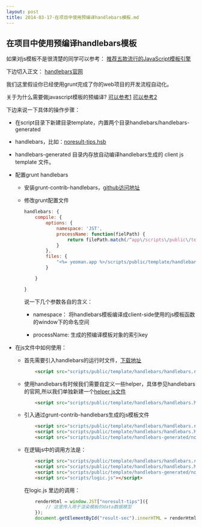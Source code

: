 ```yaml
---
layout: post
title: 2014-03-17-在项目中使用预编译handlebars模板.md
---
```


## 在项目中使用预编译handlebars模板
如果对js模板不是很清楚的同学可以参考： [推荐五款流行的JavaScript模板引擎](/all/web/2014/03/16/推荐五款流行的JavaScript模板引擎.html)

下边切入正文： [handlebars官网](http://handlebarsjs.com/)

我们这里假设你已经使用grunt完成了你的web项目的开发流程自动化。

关于为什么需要做javascript模板的预编译?
[可以参考1](http://lostechies.com/derickbailey/2012/04/10/javascript-performance-pre-compiling-and-caching-html-templates/)
[可以参考2](http://stackoverflow.com/questions/13536262/what-is-javascript-template-precompiling)

下边来说一下具体的操作步骤：

-  在script目录下新建目录template，内置两个目录handlebars/handlebars-generated

-  handlebars，比如：[noresult-tips.hsb](/attachments/noresult-tips.hbs)

-  handlebars-generated 目录内存放自动编译handlebars生成的 client js template 文件。

-  配置grunt handlebars

    * 安装grunt-contrib-handlebars，[github访问地址](https://github.com/gruntjs/grunt-contrib-handlebars)
    * 修改grunt配置文件

        ```javascript
        handlebars: {
            compile: {
                options: {
                    namespace: 'JST',
                    processName: function(fielPath) {
                        return filePath.match(/^app\/scripts\/public\/template\/handlebars\/(.*)\.hbs$/)[1];
                    }
                },
                files: {
                    "<%= yeoman.app %>/scripts/public/template/handlebars-generated/noresult-tips.js" : '<%= yeoman.app %>/scripts/public/template/handlebars/noresult-tips.hbs'
                }

            }

        }
        ```
        说一下几个参数各自的含义：

        - namespace： 将handlebars模板编译成client-side使用的js模板函数的window下的命名空间

        - processName: 生成的预编译模板对象的索引key

-  在js文件中如何使用：
    * 首先需要引入handlebars的运行时文件，[下载地址](/attachments/handlebars.runtime-v1.3.0.js)

        ```html
            <script src="scripts/public/template/handlebars/handlebars.runtime-v1.3.0.js"></script>
        ```
    * 使用handlebars有时候我们需要自定义一些helper，具体参见handlebars的官网,所以我们单独新建一个[helper js文件](/attachments/handlebars.helper.js)

        ```html
            <script src="scripts/public/template/handlebars/handlebars.helper.js"></script>
        ```

    * 引入通过grunt-contrib-handlebars生成的js模板文件

        ```html
            <script src="scripts/public/template/handlebars/handlebars.runtime-v1.3.0.js"></script>
            <script src="scripts/public/template/handlebars/handlebars.helper.js"></script>
            <script src="scripts/public/template/handlebars-generated/noresult-tips.js"></script>
        ```

    * 在逻辑js中的调用方法是：

        ```html
            <script src="scripts/public/template/handlebars/handlebars.runtime-v1.3.0.js"></script>
            <script src="scripts/public/template/handlebars/handlebars.helper.js"></script>
            <script src="scripts/public/template/handlebars-generated/noresult-tips.js"></script>
            <script src="scripts/logic.js"></script>
        ```

        在logic.js 里边的调用：

        ```javascript
            renderHtml = window.JST["noresult-tips"]({
                // 这里传入用于渲染模板的data数据模型
            });
            document.getElementById("result-sec").innerHTML = renderHtml
        ```

